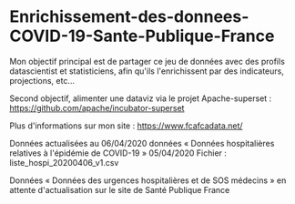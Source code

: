 # Enrichissement-des-donnees-COVID-19-Sante-Publique-France
Mon objectif principal est de partager ce jeu de données avec des profils datascientist et statisticiens, afin qu'ils l'enrichissent par des indicateurs, projections, etc...

Second objectif, alimenter une dataviz via le projet Apache-superset : https://github.com/apache/incubator-superset

Plus d'informations sur mon site : https://www.fcafcadata.net/

Données actualisées au 06/04/2020 données « Données hospitalières relatives à l'épidémie de COVID-19  » 05/04/2020
Fichier : liste_hospi_20200406_v1.csv

Données « Données des urgences hospitalières et de SOS médecins » en attente d'actualisation sur le site de Santé Publique France

